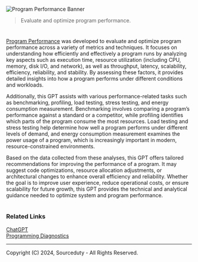 ![Program Performance Banner](https://github.com/user-attachments/assets/85511ccb-5192-4526-8934-cfabfe4a183d)

> Evaluate and optimize program performance.

#

[Program Performance](https://chatgpt.com/g/g-1ZLOw9DrT-program-performance) was developed to evaluate and optimize program performance across a variety of metrics and techniques. It focuses on understanding how efficiently and effectively a program runs by analyzing key aspects such as execution time, resource utilization (including CPU, memory, disk I/O, and network), as well as throughput, latency, scalability, efficiency, reliability, and stability. By assessing these factors, it provides detailed insights into how a program performs under different conditions and workloads.

Additionally, this GPT assists with various performance-related tasks such as benchmarking, profiling, load testing, stress testing, and energy consumption measurement. Benchmarking involves comparing a program’s performance against a standard or a competitor, while profiling identifies which parts of the program consume the most resources. Load testing and stress testing help determine how well a program performs under different levels of demand, and energy consumption measurement examines the power usage of a program, which is increasingly important in modern, resource-constrained environments.

Based on the data collected from these analyses, this GPT offers tailored recommendations for improving the performance of a program. It may suggest code optimizations, resource allocation adjustments, or architectural changes to enhance overall efficiency and reliability. Whether the goal is to improve user experience, reduce operational costs, or ensure scalability for future growth, this GPT provides the technical and analytical guidance needed to optimize system and program performance.

#
### Related Links

[ChatGPT](https://github.com/sourceduty/ChatGPT)
<br>
[Programming Diagnostics](https://github.com/sourceduty/Programming_Diagnostics)

***
Copyright (C) 2024, Sourceduty - All Rights Reserved.
